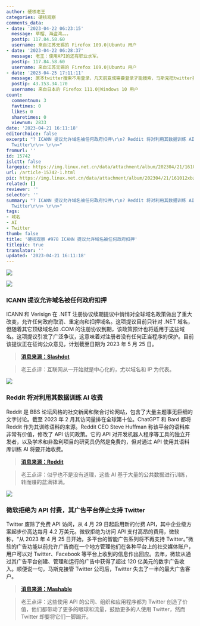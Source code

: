 ```yaml
---
author: 硬核老王
categories: 硬核观察
comments_data:
- date: '2023-04-22 06:23:15'
  message: 草榴、海盗湾。。。
  postip: 117.84.58.60
  username: 来自江苏无锡的 Firefox 109.0|Ubuntu 用户
- date: '2023-04-22 06:28:37'
  message: 老王：使用API的还有职业水军。
  postip: 117.84.58.60
  username: 来自江苏无锡的 Firefox 109.0|Ubuntu 用户
- date: '2023-04-25 17:11:11'
  message: 原本twitter搜索不用登录，几天前变成需要登录才能搜索，马斯克把twitter拉到跟facebook一个水平
  postip: 43.153.34.170
  username: 来自日本的 Firefox 111.0|Windows 10 用户
count:
  commentnum: 3
  favtimes: 0
  likes: 0
  sharetimes: 0
  viewnum: 2833
date: '2023-04-21 16:11:18'
editorchoice: false
excerpt: "? ICANN 提议允许域名被任何政府扣押\r\n? Reddit 将对利用其数据训练 AI 收费\r\n? 微软拒绝为 API 付费，其广告平台停止支持
  Twitter\r\n» \r\n»"
fromurl: ''
id: 15742
islctt: false
largepic: https://img.linux.net.cn/data/attachment/album/202304/21/161012xbzkb9kwn2w2w70k.jpg
url: /article-15742-1.html
pic: https://img.linux.net.cn/data/attachment/album/202304/21/161012xbzkb9kwn2w2w70k.jpg.thumb.jpg
related: []
reviewer: ''
selector: ''
summary: "? ICANN 提议允许域名被任何政府扣押\r\n? Reddit 将对利用其数据训练 AI 收费\r\n? 微软拒绝为 API 付费，其广告平台停止支持
  Twitter\r\n» \r\n»"
tags:
- 域名
- AI
- Twitter
thumb: false
title: '硬核观察 #978 ICANN 提议允许域名被任何政府扣押'
titlepic: true
translator: ''
updated: '2023-04-21 16:11:18'
---
```


![](https://img.linux.net.cn/data/attachment/album/202304/21/161012xbzkb9kwn2w2w70k.jpg)


![](https://img.linux.net.cn/data/attachment/album/202304/21/161024fatswnx22akd5wr6.jpg)


### ICANN 提议允许域名被任何政府扣押


ICANN 和 Verisign 在 .NET 注册协议续期提议中悄悄对全球域名政策做出了重大改变，允许任何政府取消、重定向和扣押域名。这项提议目前只针对 .NET 域名，但随着其它顶级域名如 .COM 的注册协议到期，该政策预计也将适用于这些域名。这项提议引发了广泛争议，这意味着对注册者没有任何正当程序的保护。目前该提议正在征询公众意见，计划截至日期为 2023 年 5 月 25 日。



> 
> **[消息来源：Slashdot](https://tech.slashdot.org/story/23/04/20/0334252/icannverisign-proposal-would-allow-any-government-to-seize-domain-names)**
> 
> 
> 



> 
> 老王点评：互联网从一开始就是中心化的，尤以域名和 IP 为代表。
> 
> 
> 


![](https://img.linux.net.cn/data/attachment/album/202304/21/161035ik2lcacb9ta62n1a.jpg)


### Reddit 将对利用其数据训练 AI 收费


Reddit 是 BBS 论坛风格的社交新闻和聚合讨论网站，包含了大量主题事无巨细的文字讨论。截至 2023 年 2 月其访问量排在全球第十位。ChatGPT 和 Bard 都将 Reddit 作为其训练语料的来源。Reddit CEO Steve Huffman 称该平台的语料库非常有价值，修改了 API 访问政策。它的 API 对开发机器人程序等工具的独立开发者，以及学术和非盈利项目的研究员仍然是免费的，但对通过 API 使用其语料库训练 AI 将要开始收费。



> 
> **[消息来源：Reddit](https://www.redditinc.com/blog/2023apiupdates)**
> 
> 
> 



> 
> 老王点评：似乎也不是没有道理，这些 AI 基于大量的公共数据进行训练，转而赚的盆满钵满。
> 
> 
> 


![](https://img.linux.net.cn/data/attachment/album/202304/21/161053qjhzpz6y9zjs79vf.jpg)


### 微软拒绝为 API 付费，其广告平台停止支持 Twitter


Twitter 废除了免费 API 访问，从 4 月 29 日起启用新的付费 API，其中企业级方案起步价高达每月 4.2 万美元。微软拒绝为访问 API 支付高昂的费用，微软称，“从 2023 年 4 月 25 日开始，多平台的智能广告系列将不再支持 Twitter。”微软的广告功能以前允许广告商在一个地方管理他们在各种平台上的社交媒体账户，用户可以对 Twitter、Facebook 等平台上收到的信息作出回应。去年，微软从通过其广告平台创建、管理和运行的广告中获得了超过 120 亿美元的数字广告收入。顺便说一句，马斯克接管 Twitter 公司后，Twitter 失去了一半的最大广告客户。



> 
> **[消息来源：Mashable](https://mashable.com/article/microsoft-drops-twitter-from-advertising-platform)**
> 
> 
> 



> 
> 老王点评：这些使用 API 的公司、组织和应用程序都为 Twitter 创造了价值，他们都带动了更多的眼球和流量，鼓励更多的人使用 Twitter，然而 Twitter 却要将它们一脚踢开。
> 
> 
>